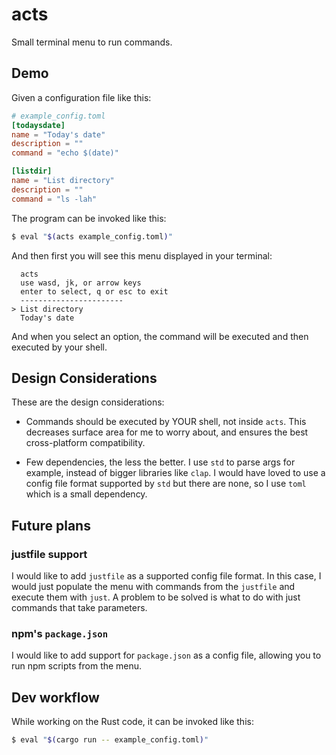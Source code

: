 # acts
Small terminal menu to run commands.

## Demo

Given a configuration file like this:

```toml
# example_config.toml
[todaysdate]
name = "Today's date"
description = ""
command = "echo $(date)"

[listdir]
name = "List directory"
description = ""
command = "ls -lah"
```

The program can be invoked like this:

```bash
$ eval "$(acts example_config.toml)"
```

And then first you will see this menu displayed in your terminal:

```
  acts                                  
  use wasd, jk, or arrow keys           
  enter to select, q or esc to exit     
  -----------------------               
> List directory                               
  Today's date       
```

And when you select an option, the command will be executed 
and then executed by your shell.

## Design Considerations

These are the design considerations:

- Commands should be executed by YOUR shell, not inside `acts`. 
This decreases surface area for me to worry about, and ensures the
best cross-platform compatibility.

- Few dependencies, the less the better. I use `std` to parse args
for example, instead of bigger libraries like `clap`. I would have
loved to use a config file format supported by `std` but there are
none, so I use `toml` which is a small dependency.

## Future plans

### justfile support

I would like to add `justfile` as a supported config file format.
In this case, I would just populate the menu with commands from
the `justfile` and execute them with `just`. A problem to be solved
is what to do with just commands that take parameters.

### npm's `package.json`

I would like to add support for `package.json` as a config file,
allowing you to run npm scripts from the menu.

## Dev workflow

While working on the Rust code, it can be invoked like this:

```bash
$ eval "$(cargo run -- example_config.toml)"
```
